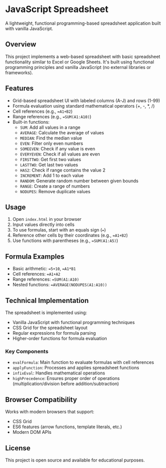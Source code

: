 # JavaScript Spreadsheet

A lightweight, functional programming-based spreadsheet application built with vanilla JavaScript.

## Overview

This project implements a web-based spreadsheet with basic spreadsheet functionality similar to Excel or Google Sheets. It's built using functional programming principles and vanilla JavaScript (no external libraries or frameworks).

## Features

- Grid-based spreadsheet UI with labeled columns (A-J) and rows (1-99)
- Formula evaluation using standard mathematical operators (+, -, *, /)
- Cell references (e.g., `=A1+B2`)
- Range references (e.g., `=SUM(A1:A10)`)
- Built-in functions:
  - `SUM`: Add all values in a range
  - `AVERAGE`: Calculate the average of values
  - `MEDIAN`: Find the median value
  - `EVEN`: Filter only even numbers
  - `SOMEEVEN`: Check if any value is even
  - `EVERYEVEN`: Check if all values are even
  - `FIRSTTWO`: Get first two values
  - `LASTTWO`: Get last two values
  - `HAS2`: Check if range contains the value 2
  - `INCREMENT`: Add 1 to each value
  - `RANDOM`: Generate random number between given bounds
  - `RANGE`: Create a range of numbers
  - `NODUPES`: Remove duplicate values

## Usage

1. Open `index.html` in your browser
2. Input values directly into cells
3. To use formulas, start with an equals sign (`=`)
4. Reference other cells by their coordinates (e.g., `=A1+B2`)
5. Use functions with parentheses (e.g., `=SUM(A1:A5)`)

## Formula Examples

- Basic arithmetic: `=5+10`, `=A1*B1`
- Cell references: `=A1+A2`
- Range references: `=SUM(A1:A10)`
- Nested functions: `=AVERAGE(NODUPES(A1:A10))`

## Technical Implementation

The spreadsheet is implemented using:

- Vanilla JavaScript with functional programming techniques
- CSS Grid for the spreadsheet layout
- Regular expressions for formula parsing
- Higher-order functions for formula evaluation

### Key Components

- `evalFormula`: Main function to evaluate formulas with cell references
- `applyFunction`: Processes and applies spreadsheet functions
- `infixEval`: Handles mathematical operations
- `highPrecedence`: Ensures proper order of operations (multiplication/division before addition/subtraction)

## Browser Compatibility

Works with modern browsers that support:
- CSS Grid
- ES6 features (arrow functions, template literals, etc.)
- Modern DOM APIs

## License

This project is open source and available for educational purposes.

